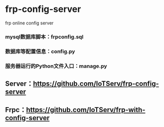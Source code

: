 # frp-config-server
frp online config server
###  mysql数据库脚本：frpconfig.sql
###  数据库等配置信息：config.py
###  服务器运行的Python文件入口：manage.py

##  Server：https://github.com/IoTServ/frp-config-server
##  Frpc：https://github.com/IoTServ/frp-with-config-server
